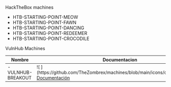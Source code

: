 HackTheBox machines 

- HTB-STARTING-POINT-MEOW
- HTB-STARTING-POINT-FAWN
- HTB-STARTING-POINT-DANCING
- HTB-STARTING-POINT-REDEEMER
- HTB-STARTING-POINT-CROCODILE

VulnHub Machines




<table class="tg">
<thead>
  <tr>
    <th class="tg-0pky">Nombre</th>
    <th class="tg-0pky">Documentacion</th>
    <th class="tg-0pky" colspan="3">Enlace</th>
  </tr>
</thead>
<tbody>
  <tr>
<td class=tg-0pky rowspan=3>- VULNHUB-BREAKOUT</td>
<td class=tg-0pky rowspan=3>![   ](https://github.com/TheZombrex/machines/blob/main/icons/octicons/Wiki.svg) <a href='https://github.com/TheZombrex/machines/blob/main/docs/Breakout.pdf'>Documentación</a></td>
<td class=tg-0pky colspan=3>![   ](https://github.com/TheZombrex/machines/blob/main/icons/octicons/link.png) <a href='https://www.vulnhub.com/entry/empire-breakout,751/'>Máquina</a></td>
</tr>
</tbody>
</table>
